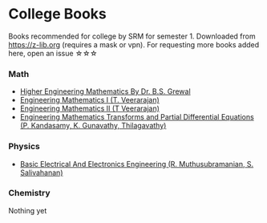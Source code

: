 # College Books

Books recommended for college by SRM for semester 1. Downloaded from https://z-lib.org (requires a mask or vpn). For requesting more books added here, open an issue ☆☆☆

### Math

-   [Higher Engineering Mathematics By Dr. B.S. Grewal](https://github.com/distilledx/college-books/blob/main/Math/Higher%20Engineering%20Mathematics%20By%20Dr.%20B.S.%20Grewal.pdf)
-   [Engineering Mathematics I (T. Veerarajan)](<https://github.com/distilledx/college-books/blob/main/Math/Engineering%20Mathematics%20I%20(T.%20Veerarajan).pdf>)
-   [Engineering Mathematics II (T Veerarajan)](<https://github.com/distilledx/college-books/blob/main/Math/Engineering%20Mathematics%20II%20(T%20Veerarajan).pdf>)
-   [Engineering Mathematics Transforms and Partial Differential Equations (P. Kandasamy, K. Gunavathy, Thilagavathy)](<https://github.com/distilledx/college-books/blob/main/Math/Engineering%20Mathematics%20Transforms%20and%20Partial%20Differential%20Equations%20(P.%20Kandasamy%2C%20K.%20Gunavathy%2C%20Thilagavathy).pdf>)

### Physics

-   [Basic Electrical And Electronics Engineering (R. Muthusubramanian, S. Salivahanan)](<https://github.com/distilledx/college-books/blob/main/Physics/Basic%20Electrical%20And%20Electronics%20Engineering%20(R.%20Muthusubramanian%2C%20S.%20Salivahanan).pdf>)

### Chemistry

Nothing yet
